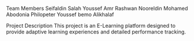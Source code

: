 Team Members
Seifaldin Salah
Youssef Amr Rashwan
Nooreldin
Mohamed Abodonia
Philopeter
Youssef bemo
Alikhalaf

Project Description
This project is an E-Learning platform designed to provide adaptive learning experiences and detailed performance tracking.
